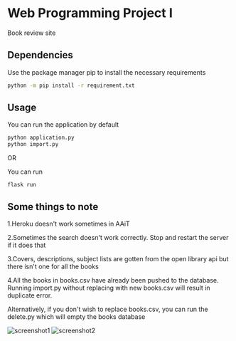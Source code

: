 # Web Programming Project I

Book review site

## Dependencies

Use the package manager pip to install the necessary requirements

```bash
python -m pip install -r requirement.txt
```

## Usage

You can run the application by default

```bash
python application.py
python import.py
```

OR

You can run

```
flask run
```

## Some things to note

1.Heroku doesn't work sometimes in AAiT

2.Sometimes the search doesn't work correctly. Stop and
restart the server if it does that

3.Covers, descriptions, subject lists are gotten from the
open library api but there isn't one for all the books

4.All the books in books.csv have already been pushed to the
database. Running import.py without replacing with new books.csv
will result in duplicate error. 

Alternatively, if you don't wish to replace books.csv, you can run 
the delete.py which will empty the books database

<img href="https://github.com/wesentalem/book-review/blob/master/screenshot.PNG?raw=true" alt="screenshot1">
<img href="https://raw.githubusercontent.com/wesentalem/book-review/master/screenshot2.PNG" alt="screenshot2">
